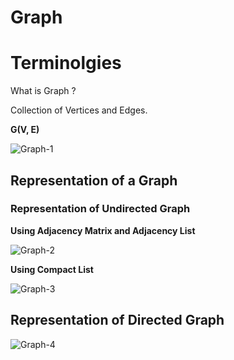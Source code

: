 # Graph

# Terminolgies

What is Graph ?

Collection of Vertices and Edges. 

**G(V, E)**

![Graph-1](/resources/Graph/jpg/Graph-1.jpeg)

## **Representation of a Graph**

### Representation of Undirected Graph

**Using Adjacency Matrix and Adjacency List**

![Graph-2](/resources/Graph/jpg/Graph-2.jpeg)

**Using Compact List**

![Graph-3](/resources/Graph/jpg/Graph-3.jpeg)

## Representation of Directed Graph

![Graph-4](/resources/Graph/jpg/Graph-4.jpeg)
